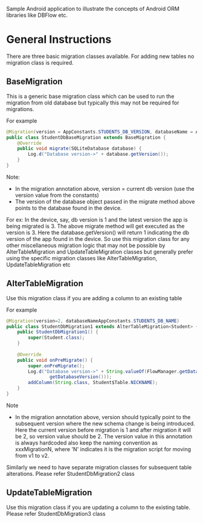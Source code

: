 Sample Android application to illustrate the concepts of Android ORM libraries like DBFlow etc.

# General Instructions

There are three basic migration classes available. For adding new tables no migration class is required.

## BaseMigration
This is a generic base migration class which can be used to run the migration from old database but typically this may not be required for migrations.
 
For example
```Java
@Migration(version = AppConstants.STUDENTS_DB_VERSION, databaseName = AppConstants.STUDENTS_DB_NAME)
public class StudentDbBaseMigration extends BaseMigration {
    @Override
    public void migrate(SQLiteDatabase database) {
        Log.d("Database version->" + database.getVersion());
    }
}
```
Note:
 - In the migration annotation above, version = current db version (use the version value from the constants) 
 - The version of the database object passed in the migrate method above points to the database found in the device.

For ex:
In the device, say, db version is 1 and the latest version the app is being migrated is 3. The above migrate method will get executed as the version is 3. Here the database.getVersion() will return 1 indicating the db version of the app found in the device. So use this migration class for any other miscellaneous migration logic that may not be possible by AlterTableMigration and UpdateTableMigration classes but generally prefer using the specific migration classes like AlterTableMigration, UpdateTableMigration etc

## AlterTableMigration
Use this migration class if you are adding a column to an existing table

For example
```Java
@Migration(version=2, databaseNameAppConstants.STUDENTS_DB_NAME)
public class StudentDbMigration1 extends AlterTableMigration<Student> {
    public StudentDbMigration1() {
        super(Student.class);
    }
    
    @Override
    public void onPreMigrate() {
        super.onPreMigrate();
        Log.d("Database version->" + String.valueOf(FlowManager.getDatabase(AppConstants.STUDENTS_DB_NAME).
                getDatabaseVersion()));
        addColumn(String.class, Student$Table.NICKNAME);
    }
}
```
Note
 - In the migration annotation above, version should typically point to the subsequent version where the new schema change is being introduced. Here the current version before migration is 1 and after migration it will be 2, so version value should be 2. The version value in this annotation is always hardcoded also keep the naming convention as xxxMigrationN, where 'N' indicates it is the migration script for moving from v1 to v2. 

Similarly we need to have separate migration classes for subsequent table alterations. Please refer StudentDbMigration2 class

## UpdateTableMigration
Use this migration class if you are updating a column to the existing table. Please refer StudentDbMigration3 class
